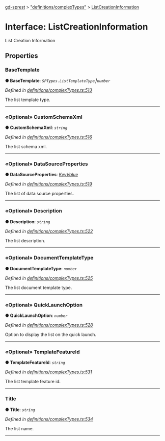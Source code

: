 [gd-sprest](../README.md) > ["definitions/complexTypes"](../modules/_definitions_complextypes_.md) > [ListCreationInformation](../interfaces/_definitions_complextypes_.listcreationinformation.md)



# Interface: ListCreationInformation


List Creation Information


## Properties
<a id="basetemplate"></a>

###  BaseTemplate

**●  BaseTemplate**:  *`SPTypes.ListTemplateType`⎮`number`* 

*Defined in [definitions/complexTypes.ts:513](https://github.com/gunjandatta/sprest/blob/3de79f1/src/definitions/complexTypes.ts#L513)*



The list template type.




___

<a id="customschemaxml"></a>

### «Optional» CustomSchemaXml

**●  CustomSchemaXml**:  *`string`* 

*Defined in [definitions/complexTypes.ts:516](https://github.com/gunjandatta/sprest/blob/3de79f1/src/definitions/complexTypes.ts#L516)*



The list schema xml.




___

<a id="datasourceproperties"></a>

### «Optional» DataSourceProperties

**●  DataSourceProperties**:  *[KeyValue](_definitions_complextypes_.keyvalue.md)* 

*Defined in [definitions/complexTypes.ts:519](https://github.com/gunjandatta/sprest/blob/3de79f1/src/definitions/complexTypes.ts#L519)*



The list of data source properties.




___

<a id="description"></a>

### «Optional» Description

**●  Description**:  *`string`* 

*Defined in [definitions/complexTypes.ts:522](https://github.com/gunjandatta/sprest/blob/3de79f1/src/definitions/complexTypes.ts#L522)*



The list description.




___

<a id="documenttemplatetype"></a>

### «Optional» DocumentTemplateType

**●  DocumentTemplateType**:  *`number`* 

*Defined in [definitions/complexTypes.ts:525](https://github.com/gunjandatta/sprest/blob/3de79f1/src/definitions/complexTypes.ts#L525)*



The list document template type.




___

<a id="quicklaunchoption"></a>

### «Optional» QuickLaunchOption

**●  QuickLaunchOption**:  *`number`* 

*Defined in [definitions/complexTypes.ts:528](https://github.com/gunjandatta/sprest/blob/3de79f1/src/definitions/complexTypes.ts#L528)*



Option to display the list on the quick launch.




___

<a id="templatefeatureid"></a>

### «Optional» TemplateFeatureId

**●  TemplateFeatureId**:  *`string`* 

*Defined in [definitions/complexTypes.ts:531](https://github.com/gunjandatta/sprest/blob/3de79f1/src/definitions/complexTypes.ts#L531)*



The list template feature id.




___

<a id="title"></a>

###  Title

**●  Title**:  *`string`* 

*Defined in [definitions/complexTypes.ts:534](https://github.com/gunjandatta/sprest/blob/3de79f1/src/definitions/complexTypes.ts#L534)*



The list name.




___


